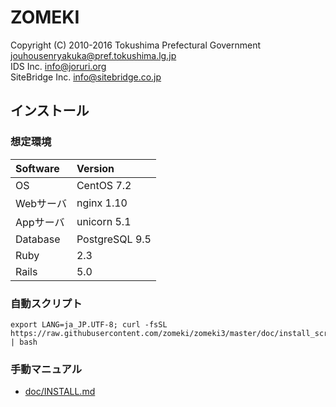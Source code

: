 ZOMEKI
==========

Copyright (C) 2010-2016
  Tokushima Prefectural Government <jouhousenryakuka@pref.tokushima.lg.jp>  
  IDS Inc. <info@joruri.org>  
  SiteBridge Inc.  <info@sitebridge.co.jp>  

## インストール

### 想定環境

| Software  | Version        |
|:----------|:---------------|
| OS        | CentOS 7.2     |
| Webサーバ | nginx 1.10     |
| Appサーバ | unicorn 5.1    |
| Database  | PostgreSQL 9.5 |
| Ruby      | 2.3            |
| Rails     | 5.0            |

### 自動スクリプト
    export LANG=ja_JP.UTF-8; curl -fsSL https://raw.githubusercontent.com/zomeki/zomeki3/master/doc/install_scripts/prepare.sh | bash

### 手動マニュアル
  - [doc/INSTALL.md](doc/INSTALL.md)

